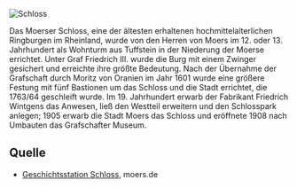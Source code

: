 ![Schloss](./images/moers-gs/p4.1.jpg)

Das Moerser Schloss, eine der ältesten erhaltenen hochmittelalterlichen Ringburgen im Rheinland, wurde von den Herren von Moers im 12. oder 13. Jahrhundert als Wohnturm aus Tuffstein in der Niederung der Moerse errichtet. Unter Graf Friedrich III. wurde die Burg mit einem Zwinger gesichert und erreichte ihre größte Bedeutung. Nach der Übernahme der Grafschaft durch Moritz von Oranien im Jahr 1601 wurde eine größere Festung mit fünf Bastionen um das Schloss und die Stadt errichtet, die 1763/64 geschleift wurde. Im 19. Jahrhundert erwarb der Fabrikant Friedrich Wintgens das Anwesen, ließ den Westteil erweitern und den Schlosspark anlegen; 1905 erwarb die Stadt Moers das Schloss und eröffnete 1908 nach Umbauten das Grafschafter Museum.

Quelle
------

* [Geschichtsstation Schloss], moers.de

[Geschichtsstation Schloss]: https://www.moers.de/leben-moers/geschichtsstation/geschichtsstation-04-schloss
